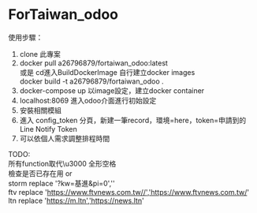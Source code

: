 # ForTaiwan_odoo

使用步驟：
1. clone 此專案
2. docker pull a26796879/fortaiwan_odoo:latest  
   或是 cd進入BuildDockerImage   自行建立docker images  
   docker build -t a26796879/fortaiwan_odoo .
3. docker-compose up 以image設定，建立docker container
4. localhost:8069 進入odoo介面進行初始設定
5. 安裝相關模組
6. 進入 config_token 分頁，新建一筆record，環境=here，token=申請到的Line Notify Token
7. 可以依個人需求調整排程時間  

TODO:  
所有function取代\u3000 全形空格  
檢查是否已存在用 or  
storm replace '?kw=基進&pi=0',''  
ftv replace 'https://www.ftvnews.com.tw//','https://www.ftvnews.com.tw/'
ltn replace 'https://m.ltn','https://news.ltn'
